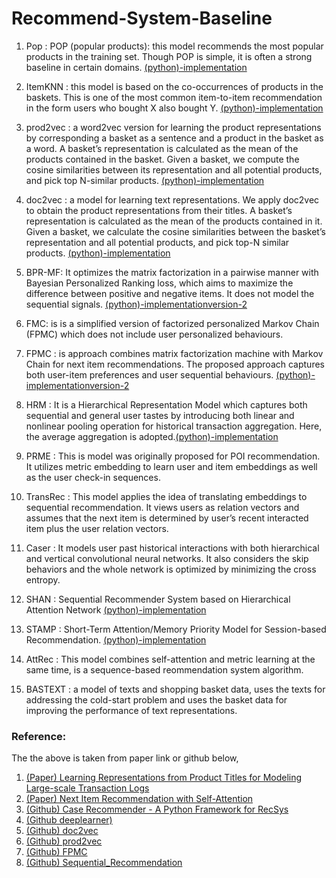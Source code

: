 # Recommend-System-Baseline

1. Pop : POP (popular products): this model recommends the most popular products in the training set. Though POP is simple, it is often a strong baseline in certain domains. [(python)-implementation]((https://github.com/chenghu17/Sequential_Recommendation))

2. ItemKNN : this model is based on the co-occurrences of products in the baskets. This is one of the most common item-to-item recommendation in the form users who bought X also bought Y. [(python)-implementation](https://github.com/caserec/CaseRecommender)

3. prod2vec : a word2vec version for learning the product representations by corresponding a basket as a sentence and a product in the basket as a word. A basket’s representation is calculated as the mean of the products contained in the basket. Given a basket, we compute the cosine similarities between its representation and all potential products, and pick top N-similar products. [(python)-implementation](https://github.com/lecheng/deeplearner)

4. doc2vec : a model for learning text representations. We apply doc2vec to obtain the product
representations from their titles. A basket’s representation is calculated as the mean of the products contained in it. Given a basket, we calculate the cosine similarities between the basket’s representation and all potential products, and pick top-N similar products.  [(python)-implementation](https://github.com/jhlau/doc2vec)

5. BPR-MF:  It optimizes the matrix factorization in a pairwise manner with Bayesian Personalized Ranking loss, which aims to maximize the difference between positive and negative items. It does not model the sequential signals.  [(python)-implementation](https://github.com/caserec/CaseRecommender)[version-2]((https://github.com/chenghu17/Sequential_Recommendation))

6. FMC: is is a simplified version of factorized personalized Markov Chain (FPMC) which does not include user personalized behaviours.

7. FPMC : is approach combines matrix factorization machine with Markov Chain for next item recommendations. The proposed approach captures both user-item preferences and user sequential behaviours. [(python)-implementation](https://github.com/flaviovdf/fpmc)[version-2]((https://github.com/chenghu17/Sequential_Recommendation))

8. HRM : It is a Hierarchical Representation Model which captures both sequential and general user tastes by introducing both linear and nonlinear pooling operation for historical transaction aggregation. Here, the average aggregation is adopted.[(python)-implementation]((https://github.com/chenghu17/Sequential_Recommendation))

9. PRME : This is model was originally proposed for POI recommendation. It utilizes metric embedding to learn user and item embeddings as well as the user check-in sequences.

10. TransRec : This model applies the idea of translating embeddings to sequential recommendation. It views users as relation vectors and assumes that the next item is determined by user’s recent interacted item plus the user relation vectors.
11. Caser : It models user past historical interactions with both hierarchical and vertical convolutional neural networks. It also considers the skip behaviors and the whole
network is optimized by minimizing the cross entropy. 

11. SHAN : Sequential Recommender System based on Hierarchical Attention Network [(python)-implementation]((https://github.com/chenghu17/Sequential_Recommendation))

12. STAMP : Short-Term Attention/Memory Priority Model for Session-based Recommendation. [(python)-implementation]((https://github.com/chenghu17/Sequential_Recommendation))

13. AttRec : This model combines self-attention and metric learning at the same time, is a sequence-based reommendation system algorithm.

14. BASTEXT : a model of texts and shopping basket data, uses the texts for addressing the cold-start problem and uses the basket data for improving the performance of text representations. 

### Reference:
The the above is taken from paper link or github below,

1. [(Paper) Learning Representations from Product Titles for Modeling Large-scale Transaction Logs](https://arxiv.org/abs/1811.01166)
2. [(Paper) Next Item Recommendation with Self-Attention](https://arxiv.org/abs/1808.06414)
3. [(Github) Case Recommender - A Python Framework for RecSys](https://github.com/caserec/CaseRecommender)
4. [(Github deeplearner)](https://github.com/lecheng/deeplearner)
5. [(Github) doc2vec](https://github.com/jhlau/doc2vec)
6. [(Github) prod2vec](https://github.com/lecheng/deeplearner)
7. [(Github) FPMC](https://github.com/flaviovdf/fpmc)
8. [(Github) Sequential_Recommendation](https://github.com/chenghu17/Sequential_Recommendation)
